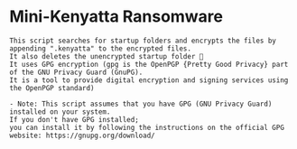 # Mini-Kenyatta Ransomware
    This script searches for startup folders and encrypts the files by appending ".kenyatta" to the encrypted files.
    It also deletes the unencrypted startup folder 🤣
    It uses GPG encryption (gpg is the OpenPGP {Pretty Good Privacy} part of the GNU Privacy Guard (GnuPG). 
    It is a tool to provide digital encryption and signing services using the OpenPGP standard)
    
    - Note: This script assumes that you have GPG (GNU Privacy Guard) installed on your system. 
    If you don't have GPG installed; 
    you can install it by following the instructions on the official GPG website: https://gnupg.org/download/

